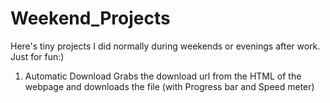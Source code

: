 # Weekend_Projects
Here's tiny projects I did normally during weekends or evenings after work. Just for fun:)

1. Automatic Download
Grabs the download url from the HTML of the webpage and downloads the file (with Progress bar and Speed meter)

